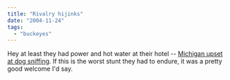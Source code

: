```yaml
---
title: "Rivalry hijinks"
date: "2004-11-24"
tags: 
  - "buckeyes"
---
```


Hey at least they had power and hot water at their hotel -- [Michigan upset at dog sniffing](http://sportsillustrated.cnn.com/2004/football/ncaa/11/24/bc.fbc.ohiost.sniffingd.ap/index.html). If this is the worst stunt they had to endure, it was a pretty good welcome I'd say.
